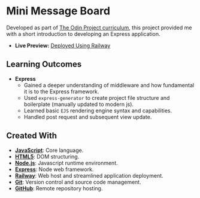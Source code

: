 # Mini Message Board

Developed as part of [The Odin Project curriculum](https://www.theodinproject.com/lessons/nodejs-mini-message-board), this project provided me with a short introduction to developing an Express application.

- **Live Preview:** [Deployed Using Railway](https://github.com/Gajdascz/mini-message-board)

## Learning Outcomes

- **Express**
  - Gained a deeper understanding of middleware and how fundamental it is to the Express framework.
  - Used `express-generator` to create project file structure and boilerplate (manually updated to modern js).
  - Learned basic `EJS` rendering engine syntax and capabilities.
  - Handled post request and subsequent view update.

## Created With

- [**JavaScript**](https://ecma-international.org/publications-and-standards/standards/): Core language.
- [**HTML5**](https://html.spec.whatwg.org/multipage/): DOM structuring.
- [**Node.js**](https://nodejs.org/en): Javascript runtime environment.
- [**Express**](https://expressjs.com/): Node web framework.
- [**Railway**](https://railway.app/): Web host and streamlined application deployment.
- [**Git**](https://git-scm.com/): Version control and source code management.
- [**GitHub**](https://github.com/): Remote repository hosting.
